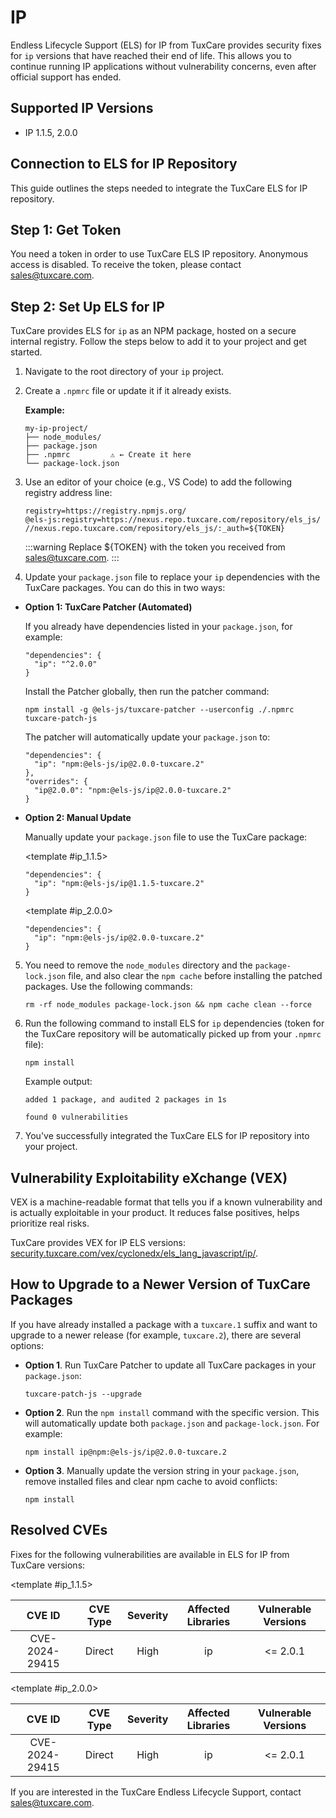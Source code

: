 # IP

Endless Lifecycle Support (ELS) for IP from TuxCare provides security fixes for `ip` versions that have reached their end of life. This allows you to continue running IP applications without vulnerability concerns, even after official support has ended.

## Supported IP Versions

* IP 1.1.5, 2.0.0

## Connection to ELS for IP Repository

This guide outlines the steps needed to integrate the TuxCare ELS for IP repository.

## Step 1: Get Token

You need a token in order to use TuxCare ELS IP repository. Anonymous access is disabled. To receive the token, please contact [sales@tuxcare.com](mailto:sales@tuxcare.com).

## Step 2: Set Up ELS for IP

TuxCare provides ELS for `ip` as an NPM package, hosted on a secure internal registry. Follow the steps below to add it to your project and get started.

1. Navigate to the root directory of your `ip` project.
2. Create a `.npmrc` file or update it if it already exists.

   **Example:**

   ```text
   my-ip-project/
   ├── node_modules/
   ├── package.json
   ├── .npmrc         ⚠️ ← Create it here
   └── package-lock.json
   ```

3. Use an editor of your choice (e.g., VS Code) to add the following registry address line:

   <CodeWithCopy>

   ```text
   registry=https://registry.npmjs.org/
   @els-js:registry=https://nexus.repo.tuxcare.com/repository/els_js/
   //nexus.repo.tuxcare.com/repository/els_js/:_auth=${TOKEN}
   ```

   </CodeWithCopy>

   :::warning
   Replace ${TOKEN} with the token you received from [sales@tuxcare.com](mailto:sales@tuxcare.com).
   :::

4. Update your `package.json` file to replace your `ip` dependencies with the TuxCare packages. You can do this in two ways:

  * **Option 1: TuxCare Patcher (Automated)**

    If you already have dependencies listed in your `package.json`, for example:

    ```text
    "dependencies": {
      "ip": "^2.0.0"
    }
    ```

    Install the Patcher globally, then run the patcher command:

    <CodeWithCopy>

    ```text
    npm install -g @els-js/tuxcare-patcher --userconfig ./.npmrc
    tuxcare-patch-js
    ```

    </CodeWithCopy>

    The patcher will automatically update your `package.json` to:

    ```text
    "dependencies": {
      "ip": "npm:@els-js/ip@2.0.0-tuxcare.2"
    },
    "overrides": {
      "ip@2.0.0": "npm:@els-js/ip@2.0.0-tuxcare.2"
    }
    ```
    
  * **Option 2: Manual Update**

     Manually update your `package.json` file to use the TuxCare package:

    <TableTabs label="Choose IP version: ">

     <template #ip_1.1.5>

     <CodeWithCopy>

     ```text
     "dependencies": {
       "ip": "npm:@els-js/ip@1.1.5-tuxcare.2"
     }
     ```

     </CodeWithCopy>

     </template>

     <template #ip_2.0.0>

     <CodeWithCopy>

     ```text
     "dependencies": {
       "ip": "npm:@els-js/ip@2.0.0-tuxcare.2"
     }
     ```

     </CodeWithCopy>

     </template>

    </TableTabs>

5. You need to remove the `node_modules` directory and the `package-lock.json` file, and also clear the `npm cache` before installing the patched packages. Use the following commands:
   
   <CodeWithCopy>

   ```text
   rm -rf node_modules package-lock.json && npm cache clean --force
   ```

   </CodeWithCopy>

6. Run the following command to install ELS for `ip` dependencies (token for the TuxCare repository will be automatically picked up from your `.npmrc` file):

   <CodeWithCopy>

   ```text
   npm install
   ```

   </CodeWithCopy>

   Example output:

   ```text
   added 1 package, and audited 2 packages in 1s

   found 0 vulnerabilities
   ```

7. You've successfully integrated the TuxCare ELS for IP repository into your project.

## Vulnerability Exploitability eXchange (VEX) 

VEX is a machine-readable format that tells you if a known vulnerability and is actually exploitable in your product. It reduces false positives, helps prioritize real risks.

TuxCare provides VEX for IP ELS versions: [security.tuxcare.com/vex/cyclonedx/els_lang_javascript/ip/](https://security.tuxcare.com/vex/cyclonedx/els_lang_javascript/ip/).

## How to Upgrade to a Newer Version of TuxCare Packages

If you have already installed a package with a `tuxcare.1` suffix and want to upgrade to a newer release (for example, `tuxcare.2`), there are several options:

* **Option 1**. Run TuxCare Patcher to update all TuxCare packages in your `package.json`:

  <CodeWithCopy>

  ```text
  tuxcare-patch-js --upgrade
  ```

  </CodeWithCopy>

* **Option 2**. Run the `npm install` command with the specific version. This will automatically update both `package.json` and `package-lock.json`. For example:

  <CodeWithCopy>

  ```text
  npm install ip@npm:@els-js/ip@2.0.0-tuxcare.2
  ```

  </CodeWithCopy>

* **Option 3**. Manually update the version string in your `package.json`, remove installed files and clear npm cache to avoid conflicts:

  <CodeWithCopy>

  ```text
  npm install
  ```

  </CodeWithCopy>

## Resolved CVEs

Fixes for the following vulnerabilities are available in ELS for IP from TuxCare versions:

<TableTabs label="Choose IP version: " >

<template #ip_1.1.5>

| CVE ID         | CVE Type | Severity | Affected Libraries | Vulnerable Versions |
| :-------------:| :------: |:--------:|:------------------:| :----------------: |
| CVE-2024-29415 | Direct   | High     | ip                 | <= 2.0.1           |

  </template>

<template #ip_2.0.0>

| CVE ID         | CVE Type | Severity | Affected Libraries    | Vulnerable Versions |
| :-------------:| :------: |:--------:|:---------------------:| :----------------: |
| CVE-2024-29415 | Direct   | High     | ip                 | <= 2.0.1           |

  </template>

</TableTabs>

If you are interested in the TuxCare Endless Lifecycle Support, contact [sales@tuxcare.com](mailto:sales@tuxcare.com).
